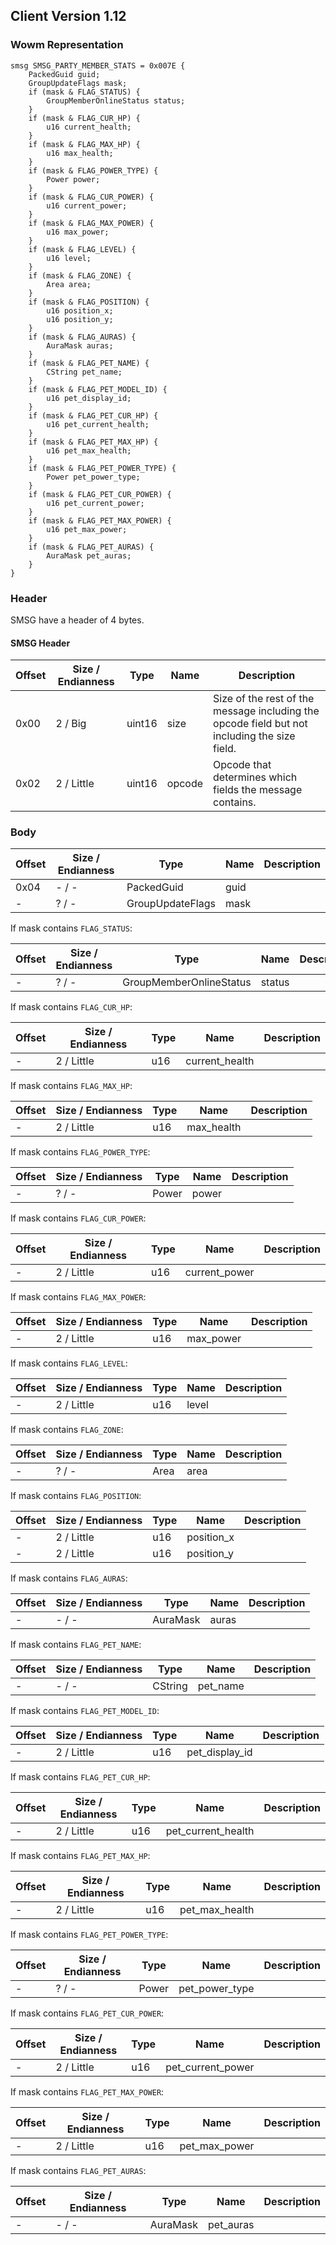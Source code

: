 ## Client Version 1.12

### Wowm Representation
```rust,ignore
smsg SMSG_PARTY_MEMBER_STATS = 0x007E {
    PackedGuid guid;    
    GroupUpdateFlags mask;    
    if (mask & FLAG_STATUS) {        
        GroupMemberOnlineStatus status;        
    }    
    if (mask & FLAG_CUR_HP) {        
        u16 current_health;        
    }    
    if (mask & FLAG_MAX_HP) {        
        u16 max_health;        
    }    
    if (mask & FLAG_POWER_TYPE) {        
        Power power;        
    }    
    if (mask & FLAG_CUR_POWER) {        
        u16 current_power;        
    }    
    if (mask & FLAG_MAX_POWER) {        
        u16 max_power;        
    }    
    if (mask & FLAG_LEVEL) {        
        u16 level;        
    }    
    if (mask & FLAG_ZONE) {        
        Area area;        
    }    
    if (mask & FLAG_POSITION) {        
        u16 position_x;        
        u16 position_y;        
    }    
    if (mask & FLAG_AURAS) {        
        AuraMask auras;        
    }    
    if (mask & FLAG_PET_NAME) {        
        CString pet_name;        
    }    
    if (mask & FLAG_PET_MODEL_ID) {        
        u16 pet_display_id;        
    }    
    if (mask & FLAG_PET_CUR_HP) {        
        u16 pet_current_health;        
    }    
    if (mask & FLAG_PET_MAX_HP) {        
        u16 pet_max_health;        
    }    
    if (mask & FLAG_PET_POWER_TYPE) {        
        Power pet_power_type;        
    }    
    if (mask & FLAG_PET_CUR_POWER) {        
        u16 pet_current_power;        
    }    
    if (mask & FLAG_PET_MAX_POWER) {        
        u16 pet_max_power;        
    }    
    if (mask & FLAG_PET_AURAS) {        
        AuraMask pet_auras;        
    }    
}
```
### Header
SMSG have a header of 4 bytes.

#### SMSG Header
| Offset | Size / Endianness | Type   | Name   | Description |
| ------ | ----------------- | ------ | ------ | ----------- |
| 0x00   | 2 / Big           | uint16 | size   | Size of the rest of the message including the opcode field but not including the size field.|
| 0x02   | 2 / Little        | uint16 | opcode | Opcode that determines which fields the message contains.|
### Body
| Offset | Size / Endianness | Type | Name | Description |
| ------ | ----------------- | ---- | ---- | ----------- |
| 0x04 | - / - | PackedGuid | guid |  |
| - | ? / - | GroupUpdateFlags | mask |  |

If mask contains `FLAG_STATUS`:

| Offset | Size / Endianness | Type | Name | Description |
| ------ | ----------------- | ---- | ---- | ----------- |
| - | ? / - | GroupMemberOnlineStatus | status |  |

If mask contains `FLAG_CUR_HP`:

| Offset | Size / Endianness | Type | Name | Description |
| ------ | ----------------- | ---- | ---- | ----------- |
| - | 2 / Little | u16 | current_health |  |

If mask contains `FLAG_MAX_HP`:

| Offset | Size / Endianness | Type | Name | Description |
| ------ | ----------------- | ---- | ---- | ----------- |
| - | 2 / Little | u16 | max_health |  |

If mask contains `FLAG_POWER_TYPE`:

| Offset | Size / Endianness | Type | Name | Description |
| ------ | ----------------- | ---- | ---- | ----------- |
| - | ? / - | Power | power |  |

If mask contains `FLAG_CUR_POWER`:

| Offset | Size / Endianness | Type | Name | Description |
| ------ | ----------------- | ---- | ---- | ----------- |
| - | 2 / Little | u16 | current_power |  |

If mask contains `FLAG_MAX_POWER`:

| Offset | Size / Endianness | Type | Name | Description |
| ------ | ----------------- | ---- | ---- | ----------- |
| - | 2 / Little | u16 | max_power |  |

If mask contains `FLAG_LEVEL`:

| Offset | Size / Endianness | Type | Name | Description |
| ------ | ----------------- | ---- | ---- | ----------- |
| - | 2 / Little | u16 | level |  |

If mask contains `FLAG_ZONE`:

| Offset | Size / Endianness | Type | Name | Description |
| ------ | ----------------- | ---- | ---- | ----------- |
| - | ? / - | Area | area |  |

If mask contains `FLAG_POSITION`:

| Offset | Size / Endianness | Type | Name | Description |
| ------ | ----------------- | ---- | ---- | ----------- |
| - | 2 / Little | u16 | position_x |  |
| - | 2 / Little | u16 | position_y |  |

If mask contains `FLAG_AURAS`:

| Offset | Size / Endianness | Type | Name | Description |
| ------ | ----------------- | ---- | ---- | ----------- |
| - | - / - | AuraMask | auras |  |

If mask contains `FLAG_PET_NAME`:

| Offset | Size / Endianness | Type | Name | Description |
| ------ | ----------------- | ---- | ---- | ----------- |
| - | - / - | CString | pet_name |  |

If mask contains `FLAG_PET_MODEL_ID`:

| Offset | Size / Endianness | Type | Name | Description |
| ------ | ----------------- | ---- | ---- | ----------- |
| - | 2 / Little | u16 | pet_display_id |  |

If mask contains `FLAG_PET_CUR_HP`:

| Offset | Size / Endianness | Type | Name | Description |
| ------ | ----------------- | ---- | ---- | ----------- |
| - | 2 / Little | u16 | pet_current_health |  |

If mask contains `FLAG_PET_MAX_HP`:

| Offset | Size / Endianness | Type | Name | Description |
| ------ | ----------------- | ---- | ---- | ----------- |
| - | 2 / Little | u16 | pet_max_health |  |

If mask contains `FLAG_PET_POWER_TYPE`:

| Offset | Size / Endianness | Type | Name | Description |
| ------ | ----------------- | ---- | ---- | ----------- |
| - | ? / - | Power | pet_power_type |  |

If mask contains `FLAG_PET_CUR_POWER`:

| Offset | Size / Endianness | Type | Name | Description |
| ------ | ----------------- | ---- | ---- | ----------- |
| - | 2 / Little | u16 | pet_current_power |  |

If mask contains `FLAG_PET_MAX_POWER`:

| Offset | Size / Endianness | Type | Name | Description |
| ------ | ----------------- | ---- | ---- | ----------- |
| - | 2 / Little | u16 | pet_max_power |  |

If mask contains `FLAG_PET_AURAS`:

| Offset | Size / Endianness | Type | Name | Description |
| ------ | ----------------- | ---- | ---- | ----------- |
| - | - / - | AuraMask | pet_auras |  |
